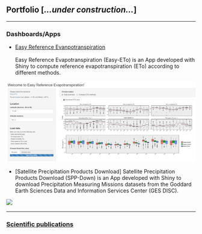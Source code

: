 ## Portfolio [*...under construction...*]

---

### Dashboards/Apps 
- [Easy Reference Evanpotranspiration](/pages/Easy-ETo)<br><br>
Easy Reference Evapotranspiration (Easy-ETo) is an App developed with Shiny to compute reference evapotranspiration (ETo) according to different methods.
<!--After uploading an excel file (.xlsx) containing weather data, the user is prompted with different visualizations of provided data and the option to download computed ETo data. -->
<img src='images/Easy-ETo/Easy_ETo_App.png?raw=true'/>


- [Satellite Precipitation Products Download]
Satellite Precipitation Products Download (SPP-Down) is an App developed with Shiny to download Precipitation Measuring Missions datasets from the Goddard Earth Sciences Data and Information Services Center (GES DISC).
<img src='https://github.com/daniel-althoff/SPP-Down/raw/master/misc/fig2.png'>

---

### [Scientific publications](/pages/research_pub)


<!--
[Project 2 Title](/sample_page)
<img src="images/dummy_thumbnail.jpg?raw=true"/>
-->

<!--
[Project 3 Title](http://example.com/)
<img src="images/dummy_thumbnail.jpg?raw=true"/>
-->

<!--
### Category Name 2-->
<!--
- [Project 1 Title](http://example.com/)
- [Project 2 Title](http://example.com/)
- [Project 3 Title](http://example.com/)
- [Project 4 Title](http://example.com/)
- [Project 5 Title](http://example.com/)
-->





<p style="font-size:11px"></p>

